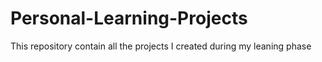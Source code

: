 # Personal-Learning-Projects
This repository contain all the projects I created during my leaning phase
